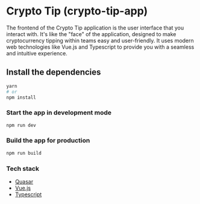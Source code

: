 # Crypto Tip (crypto-tip-app)

The frontend of the Crypto Tip application is the user interface that you interact with. It's like the "face" of the application, designed to make cryptocurrency tipping within teams easy and user-friendly. It uses modern web technologies like Vue.js and Typescript to provide you with a seamless and intuitive experience.

## Install the dependencies
```bash
yarn
# or
npm install
```

### Start the app in development mode
```bash
npm run dev
```

### Build the app for production
```bash
npm run build
```

### Tech stack
- [Quasar](https://quasar.dev/)
- [Vue.js](https://vuejs.org/)
- [Typescript](https://www.typescriptlang.org/)
